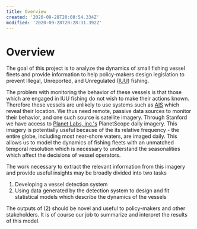 ```yaml
---
title: Overview
created: '2020-09-28T20:08:54.334Z'
modified: '2020-09-28T20:28:31.392Z'
---
```


# Overview

The goal of this project is to analyze the dynamics of small fishing vessel fleets and provide information to help policy-makers design legislation to prevent Illegal, Unreported, and Unregulated ([IUU](https://en.wikipedia.org/wiki/Illegal,_unreported_and_unregulated_fishing)) fishing.

The problem with monitoring the behavior of these vessels is that those which are engaged in IUU fishing do not wish to make their actions known. Therefore these vessels are unlikely to use systems such as [AIS](https://en.wikipedia.org/wiki/Automatic_identification_system) which reveal their location. We thus need remote, passive data sources to monitor their behavior, and one such source is satellite imagery. Through Stanford we have access to [Planet Labs, inc.'s](https://www.planet.com/) PlanetScope daily imagery. This imagery is potentially useful because of the its relative frequency - the entire globe, including most near-shore waters, are imaged daily. This allows us to model the dynamics of fishing fleets with an unmatched temporal resolution which is necessary to understand the seasonalities which affect the decisions of vessel operators. 

The work necessary to extract the relevant information from this imagery and provide useful insights may be broadly divided into two tasks

1. Developing a vessel detection system
2. Using data generated by the detection system to design and fit statistical models which describe the dynamics of the vessels

The outputs of (2) should be novel and useful to policy-makers and other stakeholders. It is of course our job to summarize and interpret the results of this model.

